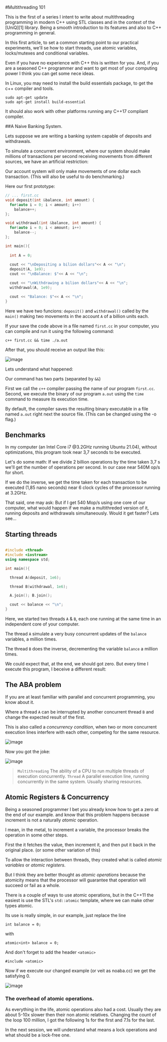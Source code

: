 #Multithreading 101

This is the first of a series I intent to write about multithreading programming in modern C++ using STL classes and in the context of the [UniQ][1] library. Being a smooth introduction to its features and also to C++ programming in general.

In this first article, to set a common starting point to our practical experiments, we'll se how to start threads, use atomic variables, locks/mutexes and conditional variables.

Even if you have no experience with C++ this is written for you. And, if you are a seasoned C++ programmer and want to get most of your computing power I think you can get some nece ideas.

In Linux, you may need to install the build essentials package, to get the c++ compiler and tools.

```
sudo apt-get update
sudo apt-get install build-essential
```

It should also work with other platforms running any C++17 compliant compiler.

##A Naive Banking System.

Lets suppose we are writing a banking system capable of deposits and withdrawals.

To simulate a concurrent environment, where our system should make millions of transactions per second receiving movements from different sources, we have an artificial restriction:

Our account system will only make movements of one dollar each transaction. (This will also be useful to do benchmarking.)

Here our first prototype:

```C++
// ... first.cc
void deposit(int &balance, int amount) { 
  for(auto i = 0; i < amount; i++) 
    balance++; 
};

void withdrawal(int &balance, int amount) { 
  for(auto i = 0; i < amount; i++) 
    balance--; 
};

int main(){
  
  int A = 0;
  
  cout << "\nDepositing a bilion dollars"<< A << "\n";
  deposit(A, 1e9);
  cout << "\nBalance: $"<< A << "\n";

  cout << "\nWithdrawing a bilion dollars"<< A << "\n";
  withdrawal(A, 1e9);     

  cout << "Balance: $"<< A << "\n";
}
```
Here we have two funcions: `deposit()` and `withdrawal()` called by the `main()` making two movements in the account `A` of a billion units each.

If your save the code above in a file named `first.cc` in your computer, you can compile and run it using the following command:

```c++ first.cc && time ./a.out```

After that, you should receive an output like this:

![image](./images/uniq-scr1.png)

Lets understand what happened:

Our command has two parts (separated by `&&`)

First we call the `c++` compiler passing the name of our program `first.cc`. Second, we execute the binary of our program `a.out` using the `time` command to measure its execution time.

By default, the compiler saves the resulting binary executable in a file named `a.out` right next the source file. (This can be changed using the -o flag.)

## Benchmarks

In my computer (an Intel Core i7 @3.2GHz running Ubuntu 21.04), without optimizations, this program took near 3,7 seconds to be executed.

Let's do some math: If we divide 2 billion operations by the time taken 3,7 s we'll get the number of operations per second. In our case near 540M op/s for short.

If we do the inverse, we get the time taken for each transaction to be executed (1,85 nano seconds) near 6 clock cycles of the processor running at 3.2GHz.

<!-- This also is the maximum throughput of the system, and a interesting comparative ground. All future benchmarks are relative to this point. -->

<!--
operation | amout | time  | op time | clock cycles | M op/s
--- | --- | --- | --- | --- | ---
incremental loop| 1e9 | 3,7s  | 1,85 ns | 6 | 540|
 -->

That said, one may ask: But if I get 540 Mop/s using one core of our computer, what would happen if we make a multithreded version of it, running deposits and withdrawals simultaneously. Would it get faster? Lets see...

## Starting threads


```C++

#include <thread>
#include <iostream>
using namespace std;

int main(){

  thread A(deposit, 1e6);

  thread B(withdrawal, 1e6);

  A.join(); B.join();

  cout << balance << "\n";
}
```

Here, we started two threads `A` & `B`, each one running at the same time in an independent core of your computer.

The thread `A` simulate a very busy concurrent updates of the `balance` variables, a million times.

The thread `B` does the inverse, decrementing the variable `balance` a million times.

We could expect that, at the end, we should got zero. But every time I execute this program, I beceive a different result:


## The ABA problem

If you are at least familiar with parallel and concurrent programming, you know about it.

Where a thread `A` can be interrupted by another concurrent thread `B` and change the expected result of the first.

This is also called a *concurrency condition*, when two or more concurrent execution lines interfere with each other, competing for the same resource.


![image](./images/old/screenshot1.png)

Now you got the joke:

![image](https://i.imgflip.com/1xeza4.jpg)

<!-- To understand what this is and what we can do to  -->
> `Multithreading` The ability of a CPU to run multiple threads of execution concurrently.
> `Thread` A parallel execution line, running concurrently in the same system. Usually sharing resources.


## Atomic Registers & Concurrency

Being a seasoned programmer I bet you already know how to get a zero at the end of our example. and know that this problem happens because increment is not a naturally *atomic* operation.

<!-- Our example program produced its erratic behavior because the increment `balance++` aren't a *atomic* operation. -->

I mean, in the metal, to increment a variable, the processor breaks the operation in some other steps.

First the it fetches the value, then increment it, and then put it back in the original place. (or some other variation of this)

To allow the interaction between threads, they created what is called *atomic variables* or *atomic registers*.

But I think they are better thought as *atomic operations* because the atomicity means that the processor will guarantee that operation will succeed or fail as a whole.

There is a couple of ways to use atomic operations, but in the C++11 the easiest is use the STL's `std::atomic` template, where we can make other types atomic.

Its use is really simple, in our example, just replace the line
```
int balance = 0;
```
with
```
atomic<int> balance = 0;
```

And don't forget to add the header `<atomic>`
```
#include <atomic>
```

Now if we execute our changed example (or veit as noaba.cc) we get the satisfying 0.

![image](./images/old/screenshot2.png)

### The overhead of atomic operations.

As everything in the life, atomic operations also had a cost. Usually they are about 5-10x slower then their non atomic relatives. Changing the count of the loop 100 million, I got the following 1s for the first and 7.1s for the last.

In the next session, we will understand what means a lock operations and what should be a lock-free one.